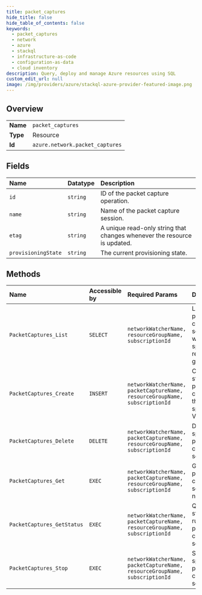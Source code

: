 ```yaml
---
title: packet_captures
hide_title: false
hide_table_of_contents: false
keywords:
  - packet_captures
  - network
  - azure    
  - stackql
  - infrastructure-as-code
  - configuration-as-data
  - cloud inventory
description: Query, deploy and manage Azure resources using SQL
custom_edit_url: null
image: /img/providers/azure/stackql-azure-provider-featured-image.png
---
```

  
    

## Overview
<table><tbody>
<tr><td><b>Name</b></td><td><code>packet_captures</code></td></tr>
<tr><td><b>Type</b></td><td>Resource</td></tr>
<tr><td><b>Id</b></td><td><code>azure.network.packet_captures</code></td></tr>
</tbody></table>

## Fields
| Name | Datatype | Description |
|:-----|:---------|:------------|
| `id` | `string` | ID of the packet capture operation. |
| `name` | `string` | Name of the packet capture session. |
| `etag` | `string` | A unique read-only string that changes whenever the resource is updated. |
| `provisioningState` | `string` | The current provisioning state. |
## Methods
| Name | Accessible by | Required Params | Description |
|:-----|:--------------|:----------------|:------------|
| `PacketCaptures_List` | `SELECT` | `networkWatcherName, resourceGroupName, subscriptionId` | Lists all packet capture sessions within the specified resource group. |
| `PacketCaptures_Create` | `INSERT` | `networkWatcherName, packetCaptureName, resourceGroupName, subscriptionId` | Create and start a packet capture on the specified VM. |
| `PacketCaptures_Delete` | `DELETE` | `networkWatcherName, packetCaptureName, resourceGroupName, subscriptionId` | Deletes the specified packet capture session. |
| `PacketCaptures_Get` | `EXEC` | `networkWatcherName, packetCaptureName, resourceGroupName, subscriptionId` | Gets a packet capture session by name. |
| `PacketCaptures_GetStatus` | `EXEC` | `networkWatcherName, packetCaptureName, resourceGroupName, subscriptionId` | Query the status of a running packet capture session. |
| `PacketCaptures_Stop` | `EXEC` | `networkWatcherName, packetCaptureName, resourceGroupName, subscriptionId` | Stops a specified packet capture session. |
